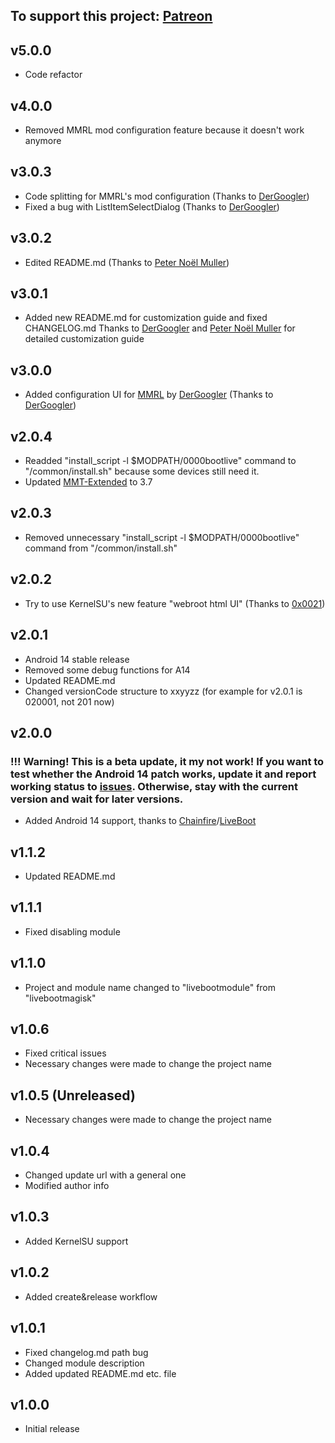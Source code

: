 To support this project: [Patreon](https://avalibeyaz.com/patreon)
--------------
## v5.0.0
- Code refactor

## v4.0.0
- Removed MMRL mod configuration feature because it doesn't work anymore

## v3.0.3  
- Code splitting for MMRL's mod configuration (Thanks to [DerGoogler](https://github.com/DerGoogler))
- Fixed a bug with ListItemSelectDialog (Thanks to [DerGoogler](https://github.com/DerGoogler))

## v3.0.2
- Edited README.md (Thanks to [Peter Noël Muller](https://github.com/peternmuller))

## v3.0.1  
- Added new README.md for customization guide and fixed CHANGELOG.md
  Thanks to [DerGoogler](https://github.com/DerGoogler) and [Peter Noël Muller](https://github.com/peternmuller) for detailed customization guide

## v3.0.0
- Added configuration UI for [MMRL](https://github.com/DerGoogler/MMRL/releases) by [DerGoogler](https://github.com/DerGoogler) (Thanks to [DerGoogler](https://github.com/DerGoogler))

## v2.0.4
- Readded "install_script -l $MODPATH/0000bootlive" command to "/common/install.sh" because some devices still need it.
- Updated [MMT-Extended](https://github.com/Zackptg5/MMT-Extended/commit/4331310fb19d28e3388ae0c5f155228fdfcb178d) to 3.7

## v2.0.3
- Removed unnecessary "install_script -l $MODPATH/0000bootlive" command from "/common/install.sh"

## v2.0.2
- Try to use KernelSU's new feature "webroot html UI" (Thanks to [0x0021](https://github.com/0x0021))

## v2.0.1
- Android 14 stable release
- Removed some debug functions for A14
- Updated README.md
- Changed versionCode structure to xxyyzz (for example for v2.0.1 is 020001, not 201 now)

## v2.0.0
### !!! Warning! This is a beta update, it my not work! If you want to test whether the Android 14 patch works, update it and report working status to [issues](https://github.com/symbuzzer/livebootmodule/issues). Otherwise, stay with the current version and wait for later versions. 
- Added Android 14 support, thanks to [Chainfire](https://github.com/Chainfire)/[LiveBoot](https://github.com/Chainfire/liveboot)

## v1.1.2  
- Updated README.md

## v1.1.1  
- Fixed disabling module

## v1.1.0  
- Project and module name changed to "livebootmodule" from "livebootmagisk"

## v1.0.6    
- Fixed critical issues
- Necessary changes were made to change the project name 

## v1.0.5 (Unreleased)  
- Necessary changes were made to change the project name

## v1.0.4  
- Changed update url with a general one
- Modified author info

## v1.0.3  
- Added KernelSU support

## v1.0.2  
- Added create&release workflow

## v1.0.1  
- Fixed changelog.md path bug
- Changed module description
- Added updated README.md etc. file

## v1.0.0  
- Initial release
